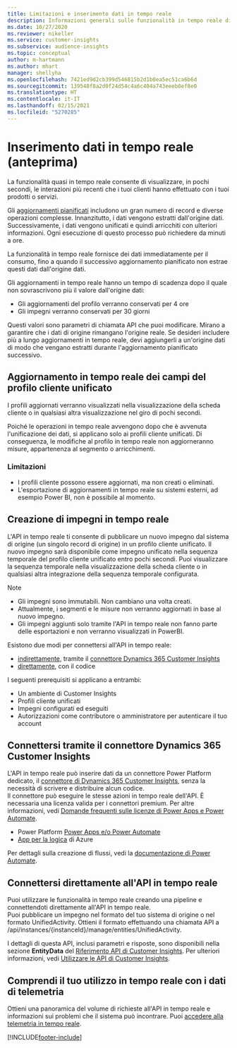 ```yaml
---
title: Limitazioni e inserimento dati in tempo reale
description: Informazioni generali sulle funzionalità in tempo reale di Audience Insights.
ms.date: 10/27/2020
ms.reviewer: nikeller
ms.service: customer-insights
ms.subservice: audience-insights
ms.topic: conceptual
author: m-hartmann
ms.author: mhart
manager: shellyha
ms.openlocfilehash: 7421ed9d2cb399d546815b2d1b0ea5ec51ca6b6d
ms.sourcegitcommit: 139548f8a2d0f24d54c4a6c404a743eeeb8ef8e0
ms.translationtype: HT
ms.contentlocale: it-IT
ms.lasthandoff: 02/15/2021
ms.locfileid: "5270285"
---
```

# <a name="real-time-data-ingestion-preview"></a>Inserimento dati in tempo reale (anteprima)

La funzionalità quasi in tempo reale consente di visualizzare, in pochi secondi, le interazioni più recenti che i tuoi clienti hanno effettuato con i tuoi prodotti o servizi.

Gli [aggiornamenti pianificati](system.md#schedule-tab) includono un gran numero di record e diverse operazioni complesse. Innanzitutto, i dati vengono estratti dall'origine dati. Successivamente, i dati vengono unificati e quindi arricchiti con ulteriori informazioni. Ogni esecuzione di questo processo può richiedere da minuti a ore.

La funzionalità in tempo reale fornisce dei dati immediatamente per il consumo, fino a quando il successivo aggiornamento pianificato non estrae questi dati dall'origine dati.

Gli aggiornamenti in tempo reale hanno un tempo di scadenza dopo il quale non sovrascrivono più il valore dall'origine dati:

- Gli aggiornamenti del profilo verranno conservati per 4 ore
- Gli impegni verranno conservati per 30 giorni

Questi valori sono parametri di chiamata API che puoi modificare. Mirano a garantire che i dati di origine rimangano l'origine reale. Se desideri includere più a lungo aggiornamenti in tempo reale, devi aggiungerli a un'origine dati di modo che vengano estratti durante l'aggiornamento pianificato successivo.

## <a name="real-time-update-of-the-unified-customer-profile-fields"></a>Aggiornamento in tempo reale dei campi del profilo cliente unificato

I profili aggiornati verranno visualizzati nella visualizzazione della scheda cliente o in qualsiasi altra visualizzazione nel giro di pochi secondi.

Poiché le operazioni in tempo reale avvengono dopo che è avvenuta l'unificazione dei dati, si applicano solo ai profili cliente unificati. Di conseguenza, le modifiche al profilo in tempo reale non aggiorneranno misure, appartenenza al segmento o arricchimenti.

### <a name="limitations"></a>Limitazioni

- I profili cliente possono essere aggiornati, ma non creati o eliminati.
- L'esportazione di aggiornamenti in tempo reale su sistemi esterni, ad esempio Power BI, non è possibile al momento.

## <a name="real-time-creation-of-activities"></a>Creazione di impegni in tempo reale

L'API in tempo reale ti consente di pubblicare un nuovo impegno dal sistema di origine (un singolo record di origine) in un profilo cliente unificato. Il nuovo impegno sarà disponibile come impegno unificato nella sequenza temporale del profilo cliente unificato entro pochi secondi. Puoi visualizzare la sequenza temporale nella visualizzazione della scheda cliente o in qualsiasi altra integrazione della sequenza temporale configurata.

> [!NOTE]
>
> - Gli impegni sono immutabili. Non cambiano una volta creati.
> - Attualmente, i segmenti e le misure non verranno aggiornati in base al nuovo impegno.
> - Gli impegni aggiunti solo tramite l'API in tempo reale non fanno parte delle esportazioni e non verranno visualizzati in PowerBI.

Esistono due modi per connettersi all'API in tempo reale:

- [indirettamente](#connect-via-the-dynamics-365-customer-insights-connector), tramite il [connettore Dynamics 365 Customer Insights](https://docs.microsoft.com/connectors/customerinsights/)
- [direttamente](#connect-directly-to-the-real-time-api), con il codice

I seguenti prerequisiti si applicano a entrambi:

- Un ambiente di Customer Insights
- Profili cliente unificati
- Impegni configurati ed eseguiti
- Autorizzazioni come contributore o amministratore per autenticare il tuo account

## <a name="connect-via-the-dynamics-365-customer-insights-connector"></a>Connettersi tramite il connettore Dynamics 365 Customer Insights

L'API in tempo reale può inserire dati da un connettore Power Platform dedicato, il [connettore di Dynamics 365 Customer Insights](https://docs.microsoft.com/connectors/customerinsights/), senza la necessità di scrivere e distribuire alcun codice.    
Il connettore può eseguire le stesse azioni in tempo reale dell'API. È necessaria una licenza valida per i connettori premium. Per altre informazioni, vedi [Domande frequenti sulle licenze di Power Apps e Power Automate](https://docs.microsoft.com/power-platform/admin/powerapps-flow-licensing-faq).

- Power Platform [Power Apps e/o Power Automate](https://docs.microsoft.com/connectors/)
- [App per la logica](https://docs.microsoft.com/azure/connectors/apis-list) di Azure

Per dettagli sulla creazione di flussi, vedi la [documentazione di Power Automate](https://docs.microsoft.com/power-automate/).

## <a name="connect-directly-to-the-real-time-api"></a>Connettersi direttamente all'API in tempo reale

Puoi utilizzare le funzionalità in tempo reale creando una pipeline e connettendoti direttamente all'API in tempo reale.    
Puoi pubblicare un impegno nel formato del tuo sistema di origine o nel formato UnifiedActivity. Ottieni il formato effettuando una chiamata API a /api/instances/{instanceId}/manage/entities/UnifiedActivity.

I dettagli di questa API, inclusi parametri e risposte, sono disponibili nella sezione **EntityData** del [Riferimento API di Customer Insights](https://developer.ci.ai.dynamics.com/api-details#api=CustomerInsights). Per ulteriori informazioni, vedi [Utilizzare le API di Customer Insights](apis.md).

## <a name="understand-your-real-time-usage-with-telemetry"></a>Comprendi il tuo utilizzo in tempo reale con i dati di telemetria

Ottieni una panoramica del volume di richieste all'API in tempo reale e informazioni sui problemi che il sistema può incontrare. Puoi [accedere alla telemetria in tempo reale](system.md#api-usage-tab). 


[!INCLUDE[footer-include](../includes/footer-banner.md)]